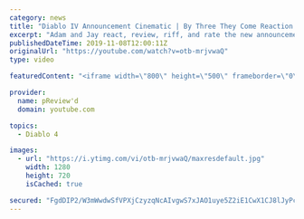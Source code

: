 ```yaml
---
category: news
title: "Diablo IV Announcement Cinematic | By Three They Come Reaction / Review / Rating"
excerpt: "Adam and Jay react, review, riff, and rate the new announcement cinematic everyone wanted to see last year at Blizzcon, Diablo IV 'By Three They Come'."
publishedDateTime: 2019-11-08T12:00:11Z
originalUrl: "https://youtube.com/watch?v=otb-mrjvwaQ"
type: video

featuredContent: "<iframe width=\"800\" height=\"500\" frameborder=\"0\" src=\"https://www.youtube.com/embed/otb-mrjvwaQ\" allow=\"accelerometer; autoplay; encrypted-media; gyroscope; picture-in-picture\" allowfullscreen></iframe>"

provider:
  name: pReview'd
  domain: youtube.com

topics:
  - Diablo 4

images:
  - url: "https://i.ytimg.com/vi/otb-mrjvwaQ/maxresdefault.jpg"
    width: 1280
    height: 720
    isCached: true

secured: "FgdDIP2/W3mWwdwSfVPXjCzyzqNcAIvgwS7xJAO1uye5Z2iE1CwX1CJ8lJyPcyH8Fp+OZfeRE+1dE/68XYhhgd0YzD4Vsx4Omi2D4HG4ifUagXa1kYjRTG6R/8LU6PE+SYqNaFURfrB0AkBVMYVsoW0h9MxvjJb8MJ102IBxRMLWKgieA4KsAyXQSquyJ/UUIjEgOPB7xIaXO42imCtJVKTHIhLZ9QPGHyL39tJz8YIG0WSOX/Sm1pTWMRJHn3W06YiMXS7YRqsZrH0nT3ydKlCYQOj0RWkzIpxBaJX8yloJhGgS2pWKpY+to361rdec6LcRRGk3AhE3sUEZ5gg6to0f6V0jSUN1qwO6yzrRIH/oXdAMK2Z+Jks1cvU5hqPiOXXky0XQXXaj4Iz1ADxgrp2Sovz8toKDeGIcRNUhzeEdn/vdkZTy0CyMGNJdTTPp;0saotmmwO9Dv9xMbGw8T8A=="
---
```


